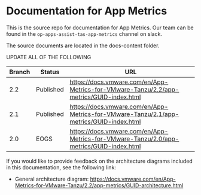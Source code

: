 # Documentation for App Metrics

This is the source repo for documentation for App Metrics. Our team can be
found in the `op-apps-assist-tas-app-metrics` channel on slack.

The source documents are located in the docs-content folder.

UPDATE ALL OF THE FOLLOWING

| Branch | Status    | URL |
|--------|-----------|-----|
| 2.2    | Published | https://docs.vmware.com/en/App-Metrics-for-VMware-Tanzu/2.2/app-metrics/GUID-index.html |
| 2.1    | Published | https://docs.vmware.com/en/App-Metrics-for-VMware-Tanzu/2.1/app-metrics/GUID-index.html |
| 2.0    | EOGS      | https://docs.vmware.com/en/App-Metrics-for-VMware-Tanzu/2.0/app-metrics/GUID-index.html |


If you would like to provide feedback on the architecture diagrams included in this documentation, see the following link:

* General architecture diagram:
https://docs.vmware.com/en/App-Metrics-for-VMware-Tanzu/2.2/app-metrics/GUID-architecture.html
